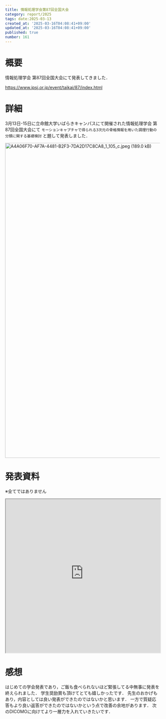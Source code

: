 ```yaml
---
title: 情報処理学会第87回全国大会
category: report/2025
tags: date:2025-03-13
created_at: '2025-03-16T04:08:41+09:00'
updated_at: '2025-03-16T04:08:41+09:00'
published: true
number: 161
---
```


# 概要
情報処理学会 第87回全国大会にて発表してきました．

https://www.ipsj.or.jp/event/taikai/87/index.html

# 詳細
3月13日-15日に立命館大学いばらきキャンパスにて開催された情報処理学会 第87回全国大会にて `モーションキャプチャで得られる3次元の骨格情報を用いた調理行動の分類に関する基礎検討` と題して発表しました．

<img width="1024" alt="A4A06F70-AF7A-4481-B2F3-7DA2D17C8CA8_1_105_c.jpeg (189.0 kB)" src="https://img.esa.io/uploads/production/attachments/21347/2025/03/16/148142/6dc5dedd-9df3-4ce4-a545-1bda4c9207b1.jpeg">

# 発表資料
※全てではありません
<iframe width="100%" height="500px" src="https://esa-storage-tokyo.s3-ap-northeast-1.amazonaws.com/uploads/production/attachments/21347/2025/03/16/148142/5f119da3-c30f-486e-9c35-552336b0ae06.pdf"></iframe>


# 感想
はじめての学会発表であり，ご飯も食べられないほど緊張してる中無事に発表を終えられました．
学生奨励賞も頂けてとても嬉しかったです．
先生のおかげもあり，内容としては良い発表ができたのではないかと思います．
一方で質疑応答もより良い返答ができたのではないかという点で改善の余地があります．
次のDICOMOに向けてより一層力を入れていきたいです．

